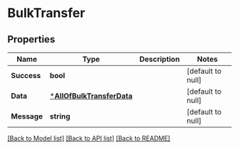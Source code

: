 # BulkTransfer

## Properties
Name | Type | Description | Notes
------------ | ------------- | ------------- | -------------
**Success** | **bool** |  | [default to null]
**Data** | [***AllOfBulkTransferData**](AllOfBulkTransferData.md) |  | [default to null]
**Message** | **string** |  | [default to null]

[[Back to Model list]](../README.md#documentation-for-models) [[Back to API list]](../README.md#documentation-for-api-endpoints) [[Back to README]](../README.md)

